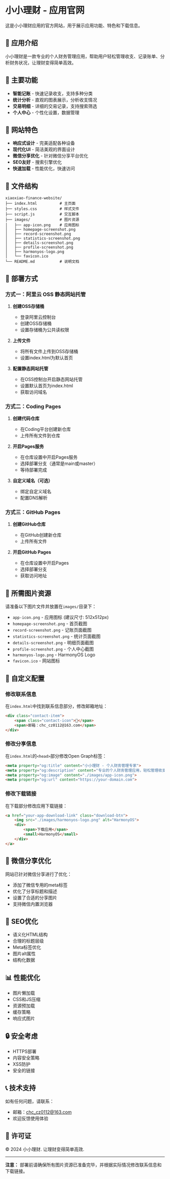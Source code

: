 # 小小理财 - 应用官网

这是小小理财应用的官方网站，用于展示应用功能、特色和下载信息。

## 📱 应用介绍

小小理财是一款专业的个人财务管理应用，帮助用户轻松管理收支、记录账单、分析财务状况，让理财变得简单高效。

## 🌟 主要功能

- **智能记账** - 快速记录收支，支持多种分类
- **统计分析** - 直观的图表展示，分析收支情况
- **交易明细** - 详细的交易记录，支持搜索筛选
- **个人中心** - 个性化设置，数据管理

## 🎨 网站特色

- **响应式设计** - 完美适配各种设备
- **现代化UI** - 简洁美观的界面设计
- **微信分享优化** - 针对微信分享平台优化
- **SEO友好** - 搜索引擎优化
- **快速加载** - 性能优化，快速访问

## 📁 文件结构

```
xiaoxiao-finance-website/
├── index.html          # 主页面
├── styles.css          # 样式文件
├── script.js           # 交互脚本
├── images/             # 图片资源
│   ├── app-icon.png    # 应用图标
│   ├── homepage-screenshot.png
│   ├── record-screenshot.png
│   ├── statistics-screenshot.png
│   ├── details-screenshot.png
│   ├── profile-screenshot.png
│   ├── harmonyos-logo.png
│   └── favicon.ico
└── README.md           # 说明文档
```

## 🚀 部署方式

### 方式一：阿里云 OSS 静态网站托管

1. **创建OSS存储桶**
   - 登录阿里云控制台
   - 创建OSS存储桶
   - 设置存储桶为公共读权限

2. **上传文件**
   - 将所有文件上传到OSS存储桶
   - 设置index.html为默认首页

3. **配置静态网站托管**
   - 在OSS控制台开启静态网站托管
   - 设置默认首页为index.html
   - 获取访问域名

### 方式二：Coding Pages

1. **创建代码仓库**
   - 在Coding平台创建新仓库
   - 上传所有文件到仓库

2. **开启Pages服务**
   - 在仓库设置中开启Pages服务
   - 选择部署分支（通常是main或master）
   - 等待部署完成

3. **自定义域名（可选）**
   - 绑定自定义域名
   - 配置DNS解析

### 方式三：GitHub Pages

1. **创建GitHub仓库**
   - 在GitHub创建新仓库
   - 上传所有文件

2. **开启GitHub Pages**
   - 在仓库设置中开启Pages
   - 选择部署分支
   - 获取访问地址

## 📸 所需图片资源

请准备以下图片文件并放置在`images/`目录下：

- `app-icon.png` - 应用图标 (建议尺寸: 512x512px)
- `homepage-screenshot.png` - 首页截图
- `record-screenshot.png` - 记账页面截图
- `statistics-screenshot.png` - 统计页面截图
- `details-screenshot.png` - 明细页面截图
- `profile-screenshot.png` - 个人中心截图
- `harmonyos-logo.png` - HarmonyOS Logo
- `favicon.ico` - 网站图标

## 🔧 自定义配置

### 修改联系信息

在`index.html`中找到联系信息部分，修改邮箱地址：

```html
<div class="contact-item">
    <span class="contact-icon">📧</span>
    <span>邮箱：chc_cz0112@163.com</span>
</div>
```

### 修改分享信息

在`index.html`的`<head>`部分修改Open Graph标签：

```html
<meta property="og:title" content="小小理财 - 个人财务管理专家">
<meta property="og:description" content="专业的个人财务管理应用，轻松管理收支、记录账单、分析财务状况">
<meta property="og:image" content="./images/app-icon.png">
<meta property="og:url" content="https://your-domain.com">
```

### 修改下载链接

在下载部分修改应用下载链接：

```html
<a href="your-app-download-link" class="download-btn">
    <img src="./images/harmonyos-logo.png" alt="HarmonyOS">
    <div>
        <span>下载应用</span>
        <small>HarmonyOS</small>
    </div>
</a>
```

## 📱 微信分享优化

网站已针对微信分享进行了优化：

- 添加了微信专用的meta标签
- 优化了分享标题和描述
- 设置了合适的分享图片
- 支持微信内置浏览器

## 🎯 SEO优化

- 语义化HTML结构
- 合理的标题层级
- Meta标签优化
- 图片alt属性
- 结构化数据

## 📊 性能优化

- 图片懒加载
- CSS和JS压缩
- 资源预加载
- 缓存策略
- 响应式图片

## 🔒 安全考虑

- HTTPS部署
- 内容安全策略
- XSS防护
- 安全的链接

## 📞 技术支持

如有任何问题，请联系：

- 邮箱：chc_cz0112@163.com
- 欢迎反馈使用体验

## 📄 许可证

© 2024 小小理财. 让理财变得简单高效.

---

**注意：** 部署前请确保所有图片资源已准备完毕，并根据实际情况修改联系信息和下载链接。

